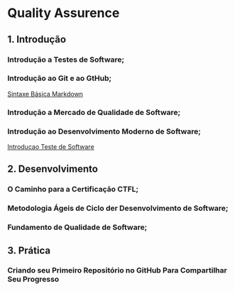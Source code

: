 # Quality Assurence 

## 1. Introdução

### 	  Introdução a Testes de Software;
    
### 	  Introdução ao Git e ao GtHub;
[Sintaxe Básica Markdown](https://github.com/joelfbarbosa/dio-dasafio-github-primeiro-repositorio.git)
### 	  Introdução a Mercado de Qualidade de Software;

### 	  Introdução ao Desenvolvimento Moderno de Software;
[Introducao Teste de Software](https://web.dio.me/course/introducao-ao-desenvolvimento-moderno-de-software)
         

### 	

## 2. Desenvolvimento

### 	  O Caminho para a Certificação CTFL;

### 	  Metodologia Ágeis de Ciclo der Desenvolvimento de Software;

### 	  Fundamento de Qualidade de Software;



## 3. Prática 

### 	  Criando seu Primeiro Repositório no GitHub Para Compartilhar Seu Progresso

